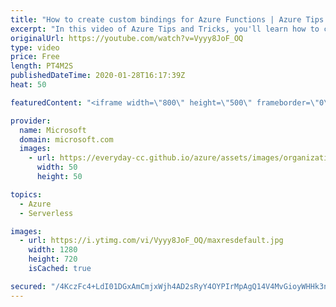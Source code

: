 ```yaml
---
title: "How to create custom bindings for Azure Functions | Azure Tips and Tricks"
excerpt: "In this video of Azure Tips and Tricks, you'll learn how to create custom bindings for Azure Functions. \r  For more tips and tricks, visit: http://azuredev.tips  Get started with 12 months of free services and $200 USD in credit. Create your free account today with Microsoft Azure: http://azure.com/free"
originalUrl: https://youtube.com/watch?v=Vyyy8JoF_OQ
type: video
price: Free
length: PT4M2S
publishedDateTime: 2020-01-28T16:17:39Z
heat: 50

featuredContent: "<iframe width=\"800\" height=\"500\" frameborder=\"0\" src=\"https://www.youtube.com/embed/Vyyy8JoF_OQ\" allow=\"accelerometer; autoplay; encrypted-media; gyroscope; picture-in-picture\" allowfullscreen></iframe>"

provider:
  name: Microsoft
  domain: microsoft.com
  images:
    - url: https://everyday-cc.github.io/azure/assets/images/organizations/microsoft.com-50x50.jpg
      width: 50
      height: 50

topics:
  - Azure
  - Serverless

images:
  - url: https://i.ytimg.com/vi/Vyyy8JoF_OQ/maxresdefault.jpg
    width: 1280
    height: 720
    isCached: true

secured: "/4KczFc4+LdI01DGxAmCmjxWjh4AD2sRyY4OYPIrMpAgQ14V4MvGioyWHHk3n1jlxYPJIVEAfcge3KIYSD8R6q7ErzguUBBl34D+BEhZ2PWHcUGgi0rZmxbdOw0z4eiOvYJtMZsCccNOE5PzpuKh7W4ScqoMoepfg19v+Ke8Dej9O4ky07aAbRwI1LsYMQIabGv0URsUHJ8eeVNyQUs2niPut0mG0KOE/qaSCwI4ygOvvP5RJ2M8XrzYefultRmY0W8+k7qseNhArytUTNwxnDu3EzEK17NWZC3Sd2ZOCiDUWZ3n0cvppCleon4FCz9GE6CL/VeIKGiCsexcFR6nEud6fM71ruDJ3tfrcjVEkRyqOVj2lfb5hmn6QhwxekxoCykWqY0Z0mH+iNvqlTeSvKs4KXxP2EyrZ1co6lwJZZI=;7hk/M2p14tAw2wiLQxnE9Q=="
---
```


